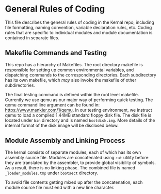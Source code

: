 
# General Rules of Coding

This file describes the general rules of coding in the Kernal repo, including file formatting, naming convention, 
variable declaration rules, etc. Coding rules that are specific to individual modules and module documentation is 
contained in separate files.

## Makefile Commands and Testing

This repo has a hierarchy of Makefiles. The root directory makefile is responsible for setting up common environmental
variables, and dispatching commands to the corresponding directories. Each subdirectory has its own makefile, which
*may* also invoke the makefile of other subdirectories. 

The final testing command is defined within the root level makefile. Currently we use qemu as our major way of performing
quick testing. The qemu command line argument can be found in: https://www.mankier.com/1/qemu. In our testing environment,
we instruct qemu to load a compiled 1.44MB standard floppy disk file. The disk file is located under ``bin`` directory
and is named ``bootdisk.img``. More details of the internal format of the disk image will be disclosed below.

## Module Assembly and Linking Process

The kernal consists of separate modules, each of which has its own assembly source file. Modules are concatenated
using ``cat`` utility before they are translated by the assembler, to provide global visibility of symbols. As a result, 
there is no linking phase. The combined file is named ``_loader_modules.tmp`` under ``bootsect`` directory. 

To avoid file contents getting mixed up after the concatenation, each module source file must end with a new line character.

